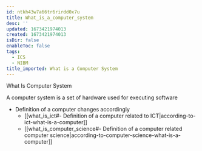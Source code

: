 ```yaml
---
id: ntkh43w7a66tr6rirdd0x7u
title: What_is_a_computer_system
desc: ''
updated: 1673421974013
created: 1673421974013
isDir: false
enableToc: false
tags:
  - ICS
  - NIBM
title_imported: What is a Computer System
---
```


What Is Computer System

A computer system is a set of hardware used for executing software

- Definition of a computer changes accordingly 
	-  [[what_is_ict#- Definition of a computer related to ICT|according-to-ict-what-is-a-computer]]
	-  [[what_is_computer_science#- Definition of a computer related computer science|according-to-computer-science-what-is-a-computer]]